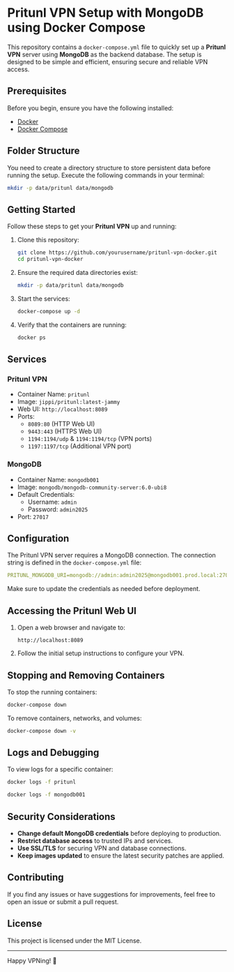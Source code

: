 # Pritunl VPN Setup with MongoDB using Docker Compose

This repository contains a `docker-compose.yml` file to quickly set up a **Pritunl VPN** server using **MongoDB** as the backend database. The setup is designed to be simple and efficient, ensuring secure and reliable VPN access.

## Prerequisites
Before you begin, ensure you have the following installed:

- [Docker](https://docs.docker.com/get-docker/)
- [Docker Compose](https://docs.docker.com/compose/install/)

## Folder Structure
You need to create a directory structure to store persistent data before running the setup. Execute the following commands in your terminal:

```bash
mkdir -p data/pritunl data/mongodb
```

## Getting Started
Follow these steps to get your **Pritunl VPN** up and running:

1. Clone this repository:
   ```bash
   git clone https://github.com/yourusername/pritunl-vpn-docker.git
   cd pritunl-vpn-docker
   ```

2. Ensure the required data directories exist:
   ```bash
   mkdir -p data/pritunl data/mongodb
   ```

3. Start the services:
   ```bash
   docker-compose up -d
   ```

4. Verify that the containers are running:
   ```bash
   docker ps
   ```

## Services
### Pritunl VPN
- Container Name: `pritunl`
- Image: `jippi/pritunl:latest-jammy`
- Web UI: `http://localhost:8089`
- Ports:
  - `8089:80` (HTTP Web UI)
  - `9443:443` (HTTPS Web UI)
  - `1194:1194/udp` & `1194:1194/tcp` (VPN ports)
  - `1197:1197/tcp` (Additional VPN port)

### MongoDB
- Container Name: `mongodb001`
- Image: `mongodb/mongodb-community-server:6.0-ubi8`
- Default Credentials:
  - Username: `admin`
  - Password: `admin2025`
- Port: `27017`

## Configuration
The Pritunl VPN server requires a MongoDB connection. The connection string is defined in the `docker-compose.yml` file:

```yaml
PRITUNL_MONGODB_URI=mongodb://admin:admin2025@mongodb001.prod.local:27017/pritunl?authSource=admin
```

Make sure to update the credentials as needed before deployment.

## Accessing the Pritunl Web UI
1. Open a web browser and navigate to:
   ```
   http://localhost:8089
   ```
2. Follow the initial setup instructions to configure your VPN.

## Stopping and Removing Containers
To stop the running containers:
```bash
docker-compose down
```

To remove containers, networks, and volumes:
```bash
docker-compose down -v
```

## Logs and Debugging
To view logs for a specific container:
```bash
docker logs -f pritunl
```
```bash
docker logs -f mongodb001
```

## Security Considerations
- **Change default MongoDB credentials** before deploying to production.
- **Restrict database access** to trusted IPs and services.
- **Use SSL/TLS** for securing VPN and database connections.
- **Keep images updated** to ensure the latest security patches are applied.

## Contributing
If you find any issues or have suggestions for improvements, feel free to open an issue or submit a pull request.

## License
This project is licensed under the MIT License.

---
Happy VPNing! 🚀
